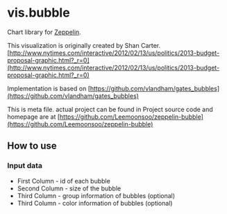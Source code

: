 # vis.bubble

Chart library for [Zeppelin](http://zeppelin-project.org).

This visualization is originally created by Shan Carter. [http://www.nytimes.com/interactive/2012/02/13/us/politics/2013-budget-proposal-graphic.html?_r=0](http://www.nytimes.com/interactive/2012/02/13/us/politics/2013-budget-proposal-graphic.html?_r=0) 

Implementation is based on [https://github.com/vlandham/gates_bubbles](https://github.com/vlandham/gates_bubbles)

This is meta file. actual project can be found in 
Project source code and homepage are at [https://github.com/Leemoonsoo/zeppelin-bubble](https://github.com/Leemoonsoo/zeppelin-bubble)


## How to use

### Input data

* First Column - id of each bubble
* Second Column - size of the bubble
* Third Column - group information of bubbles (optional)
* Third Column - color information of bubbles (optional)



